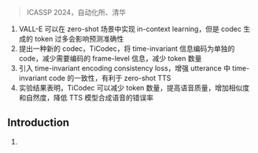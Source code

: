 > ICASSP 2024，自动化所、清华
<!-- 翻译 & 理解 -->
<!-- Language model based text-to-speech (TTS) models, like VALL-E, have gained attention for their outstanding in-context learning capa- bility in zero-shot scenarios. Neural speech codec is a critical com- ponent of these models, which can convert speech into discrete token representations. However, excessive token sequences from the codec may negatively affect prediction accuracy and restrict the progres- sion of Language model based TTS models. To address this issue, this paper proposes a novel neural speech codec with time-invariant codes named TiCodec. By encoding and quantizing time-invariant information into a separate code, TiCodec can reduce the amount of frame-level information that needs encoding, effectively decreas- ing the number of tokens as codes of speech. Furthermore, this pa- per introduces a time-invariant encoding consistency loss to enhance the consistency of time-invariant code within an utterance, which can benefit the zero-shot TTS task. Experimental results demon- strate that TiCodec can not only enhance the quality of reconstruc- tion speech with fewer tokens but also increase the similarity and naturalness, as well as reduce the word error rate of the synthe- sized speech by the TTS model. The code is publicly available at https://github.com/y-ren16/TiCodec. -->
1. VALL-E 可以在 zero-shot 场景中实现 in-context learning，但是 codec 生成的 token 过多会影响预测准确性
2. 提出一种新的 codec，TiCodec，将 time-invariant 信息编码为单独的 code，减少需要编码的 frame-level 信息，减少 token 数量
3. 引入 time-invariant encoding consistency loss，增强 utterance 中 time-invariant code 的一致性，有利于 zero-shot TTS
4. 实验结果表明，TiCodec 可以减少 token 数量，提高语音质量，增加相似度和自然度，降低 TTS 模型合成语音的错误率

## Introduction
<!-- Recently, large language models have demonstrated remarkable per- formance on zero-shot text-to-speech (TTS) tasks such as VALL- E [1], SPEAR-TTS [2], and SoundStorm [3]. VALL-E uses dis- crete tokens derived from Encodec [4] as a representation of speech, and then trains an autoregressive (AR) language model and a non- autoregressive (NAR) language model to generate tokens from the first quantizer and the other seven quantizers separately. It can syn- thesize high-quality personalized speech by using a short recording of an unknown speaker as an acoustic prompt. However, the high- quality reconstruction of speech requires multiple frame-level token sequences, which affects the inference speed and robustness, and re- stricts the model structure and training methods of language model based TTS models. Therefore, how to represent speech better with fewer tokens has become a core issue. -->
1. 